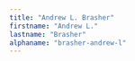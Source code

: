 ```yaml
---
title: "Andrew L. Brasher"
firstname: "Andrew L."
lastname: "Brasher"
alphaname: "brasher-andrew-l"
---
```

